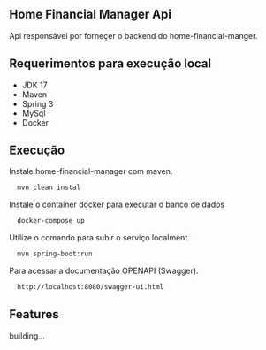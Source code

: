 ## Home Financial Manager Api

Api responsável por forneçer o backend do home-financial-manger.

## Requerimentos para execução local

- JDK 17
- Maven
- Spring 3
- MySql
- Docker

## Execução

Instale home-financial-manager com maven.

```bash
  mvn clean instal
```

Instale o container docker para executar o banco de dados

```bash
  docker-compose up
```

Utilize o comando para subir o serviço localment.

```bash
  mvn spring-boot:run
```

Para acessar a documentação OPENAPI (Swagger).

```bash
  http://localhost:8080/swagger-ui.html
```

## Features

building...